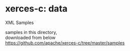  xerces-c: data
===============

XML Samples <br/>

samples in this directory, <br/>
downloaded from below <br/>
  https://github.com/apache/xerces-c/tree/master/samples <br/>
